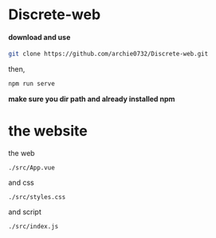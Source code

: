 # Discrete-web

#### download and use

```bash
git clone https://github.com/archie0732/Discrete-web.git
```
then,
```bash
npm run serve
```

**make sure you dir path and already installed npm** 

# the website 

the web 

```
./src/App.vue
```

and css

```
./src/styles.css
```

and script
```
./src/index.js
```

